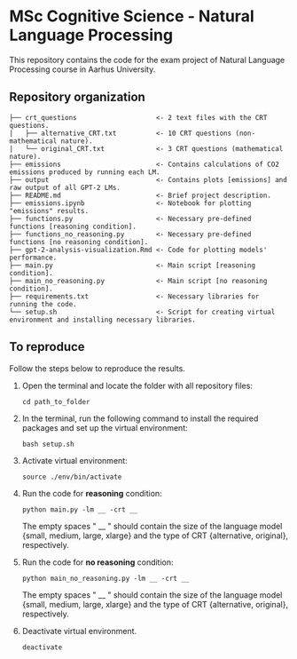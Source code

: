 # MSc Cognitive Science - Natural Language Processing
This repository contains the code for the exam project of Natural Language Processing course in Aarhus University.

## Repository organization
```
├── crt_questions                    <- 2 text files with the CRT questions.
|   ├── alternative_CRT.txt          <- 10 CRT questions (non-mathematical nature).
|   └── original_CRT.txt             <- 3 CRT questions (mathematical nature).
├── emissions                        <- Contains calculations of CO2 emissions produced by running each LM.
├── output                           <- Contains plots [emissions] and raw output of all GPT-2 LMs.    
├── README.md                        <- Brief project description.                    
├── emissions.ipynb                  <- Notebook for plotting "emissions" results.                
├── functions.py                     <- Necessary pre-defined functions [reasoning condition].
├── functions_no_reasoning.py        <- Necessary pre-defined functions [no reasoning condition].
├── gpt-2-analysis-visualization.Rmd <- Code for plotting models' performance.        
├── main.py                          <- Main script [reasoning condition].
├── main_no_reasoning.py             <- Main script [no reasoning condition].
├── requirements.txt                 <- Necessary libraries for running the code.
└── setup.sh                         <- Script for creating virtual environment and installing necessary libraries.
```

## To reproduce

Follow the steps below to reproduce the results.

1. Open the terminal and locate the folder with all repository files:
    ```
    cd path_to_folder
    ```
    
3. In the terminal, run the following command to install the required packages and set up the virtual environment:
    ```
    bash setup.sh
    ```
    
4. Activate virtual environment:
   ```
   source ./env/bin/activate
   ```
   
5. Run the code for **reasoning** condition:
   ```
   python main.py -lm __ -crt __
   ```
   The empty spaces " __ " should contain the size of the language model {small, medium, large, xlarge} and the type of CRT {alternative, original}, respectively.
   
6. Run the code for **no reasoning** condition:
   ```
   python main_no_reasoning.py -lm __ -crt __
   ```
   The empty spaces " __ " should contain the size of the language model {small, medium, large, xlarge} and the type of CRT {alternative, original}, respectively.
   
8. Deactivate virtual environment.
   ```
   deactivate
   ```
